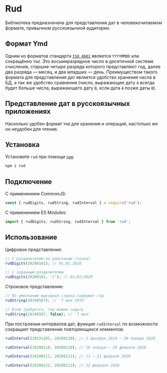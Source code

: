 # Rud

Библиотека предназначена для представления дат в человекочитаемом формате,
привычном русскоязычной аудитории.

## Формат Ymd

Одним из форматов стандарта [`ISO 8601`](https://ru.wikipedia.org/wiki/ISO_8601)
является `YYYYMMDD` или сокращённо `Ymd`. Это восьмиразрядное число в
десятичной системе счисления, старшие четыре разряда которого представляют год,
далее два разряда — месяц, и два младших — день. Преимуществом такого формата
для представления дат является удобство хранения числа в БД, а так же удобство
сравнения (число, выражающее дату `A` всегда будет больше числа, выражающего
дату `B`, если дата `A` позже даты `B`).

## Представление дат в русскоязычных приложениях

Насколько удобен формат `Ymd` для хранения и операций, настолько же он неудобен
для чтения.

## Установка

Установите `rud` при помощи [`npm`](https://www.npmjs.com/):

```bash
npm i rud
```

## Подключение

С применением CommonJS:

```javascript
const { rudDigits, rudString, rudInterval } = require('rud');
```

С применением ES Modules:

```javascript
import { rudDigits, rudString, rudInterval } from 'rud';
```

## Использование

Цифровое представление:

```javascript
// С разделителем по умолчанию (точка)
rudDigits(20200101); // 01.01.2020

// С заданным разделителем
rudDigits(20200101, '/'); // 01/01/2020
```

Строковое представление:

```javascript
// По умолчанию выходная строка содержит год
rudString(20190507); // '7 мая 2019'

// Если требуется, год можно скрыть
rudString(20190507, false); // '7 мая'
```

При построении интервалов дат, функция `rudInterval` по возможности сокращает
представление повторяющихся элементов:

```javascript
rudInterval(20191201, 20200130); // 1 декабря 2019 — 30 января 2020

rudInterval(20200110, 20200220); // 10 января — 20 февраля 2020

rudInterval(20200211, 20200221); // 11 — 21 февраля 2020

rudInterval(20200222, 20200222); // 22 февраля 2020
```
